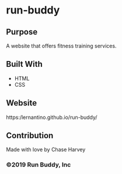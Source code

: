 # run-buddy

## Purpose
A website that offers fitness training services.

## Built With
* HTML
* CSS

## Website
https:/lernantino.github.io/run-buddy/

## Contribution
Made with love by Chase Harvey

### ©️2019 Run Buddy, Inc 
